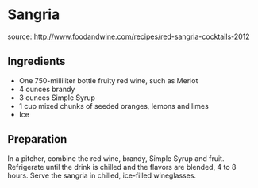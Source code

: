 # Sangria

source: http://www.foodandwine.com/recipes/red-sangria-cocktails-2012

## Ingredients
* One 750-milliliter bottle fruity red wine, such as Merlot
* 4 ounces brandy
* 3 ounces Simple Syrup
* 1 cup mixed chunks of seeded oranges, lemons and limes
* Ice


## Preparation
In a pitcher, combine the red wine, brandy, Simple Syrup and fruit. Refrigerate until the drink is chilled and the flavors are blended, 4 to 8 hours. Serve the sangria in chilled, ice-filled wineglasses.

